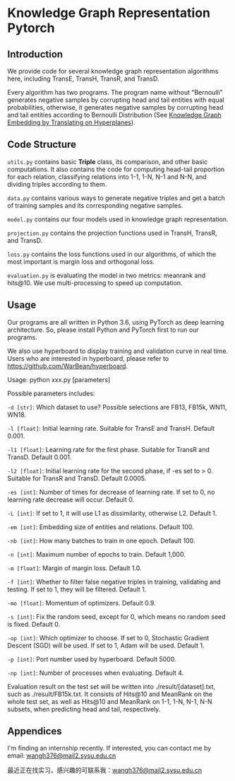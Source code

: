 # Knowledge Graph Representation Pytorch

## Introduction

We provide code for several knowledge graph representation algorithms here, including TransE, TransH, TransR, and TransD.

Every algorithm has two programs. The program name without "Bernoulli" generates negative samples by corrupting head and tail entities with equal probabilities, otherwise, it generates negative samples by corrupting head and tail entities according to Bernoulli Distribution (See [Knowledge Graph Embedding by Translating on Hyperplanes](https://www.aaai.org/ocs/index.php/AAAI/AAAI14/paper/view/8531/8546)).

## Code Structure

`utils.py` contains basic **Triple** class, its comparison, and other basic computations. It also contains the code for computing head-tail proportion for each relation, classifying relations into 1-1, 1-N, N-1 and N-N, and dividing triples according to them.

`data.py` contains various ways to generate negative triples and get a batch of training samples and its corresponding negative samples.

`model.py` contains our four models used in knowledge graph representation.

`projection.py` contains the projection functions used in TransH, TransR, and TransD.

`loss.py` contains the loss functions used in our algorithms, of which the most important is margin loss and orthogonal loss.

`evaluation.py` is evaluating the model in two metrics: meanrank and hits@10. We use multi-processing to speed up computation.

## Usage

Our programs are all written in Python 3.6, using PyTorch as deep learning architecture. So, please install Python and PyTorch first to run our programs.

We also use hyperboard to display training and validation curve in real time. Users who are interested in hyperboard, please refer to https://github.com/WarBean/hyperboard.

Usage:
python xxx.py [parameters]

Possible parameters includes:

`-d [str]`: Which dataset to use? Possible selections are FB13, FB15k, WN11, WN18.

`-l [float]`: Initial learning rate. Suitable for TransE and TransH. Default 0.001.

`-l1 [float]`: Learning rate for the first phase. Suitable for TransR and TransD. Default 0.001.

`-l2 [float]`: Initial learning rate for the second phase, if -es set to > 0. Suitable for TransR and TransD. Default 0.0005.

`-es [int]`: Number of times for decrease of learning rate. If set to 0, no learning rate decrease will occur. Default 0.

`-L [int]`: If set to 1, it will use L1 as dissimilarity, otherwise L2. Default 1.

`-em [int]`: Embedding size of entities and relations. Default 100.

`-nb [int]`: How many batches to train in one epoch. Default 100.

`-n [int]`: Maximum number of epochs to train. Default 1,000.

`-m [float]`: Margin of margin loss. Default 1.0.

`-f [int]`: Whether to filter false negative triples in training, validating and testing. If set to 1, they will be filtered. Default 1.

`-mo [float]`: Momentum of optimizers. Default 0.9.

`-s [int]`: Fix the random seed, except for 0, which means no random seed is fixed. Default 0.

`-op [int]`: Which optimizer to choose. If set to 0, Stochastic Gradient Descent (SGD) will be used. If set to 1, Adam will be used. Default 1.

`-p [int]`: Port number used by hyperboard. Default 5000.

`-np [int]`: Number of processes when evaluating. Default 4. 

Evaluation result on the test set will be written into ./result/[dataset].txt, such as ./result/FB15k.txt. It consists of Hits@10 and MeanRank on the whole test set, as well as Hits@10 and MeanRank on 1-1, 1-N, N-1, N-N subsets, when predicting head and tail, respectively.


## Appendices

I'm finding an internship recently. If interested, you can contact me by email: wangh376@mail2.sysu.edu.cn

最近正在找实习，感兴趣的可联系我：wangh376@mail2.sysu.edu.cn


